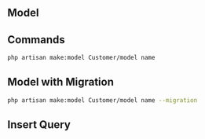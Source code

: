 

## Model

## Commands
```bash
php artisan make:model Customer/model name
```

## Model with Migration
```bash
php artisan make:model Customer/model name --migration
```

## Insert Query